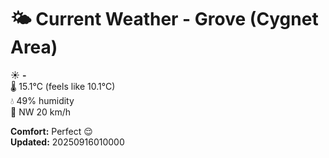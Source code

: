 # 🌤️ Current Weather - Grove (Cygnet Area)

☀️ **-**  
🌡️ 15.1°C (feels like 10.1°C)  
💧 49% humidity  
💨 NW 20 km/h  

**Comfort:** Perfect 😌  
**Updated:** 20250916010000
